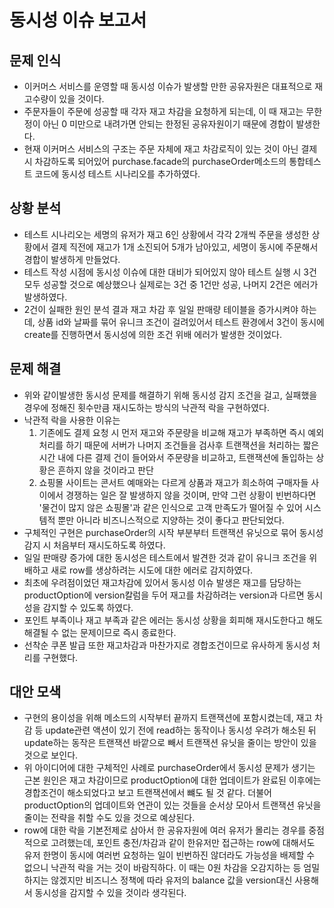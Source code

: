 # 동시성 이슈 보고서

## 문제 인식
- 이커머스 서비스를 운영할 때 동시성 이슈가 발생할 만한 공유자원은 대표적으로 재고수량이 있을 것이다.
- 주문자들이 주문에 성공할 때 각자 재고 차감을 요청하게 되는데, 이 때 재고는 무한정이 아닌 0 미만으로 내려가면 안되는 한정된 공유자원이기 때문에 경합이 발생한다.
- 현재 이커머스 서비스의 구조는 주문 자체에 재고 차감로직이 있는 것이 아닌 결제시 차감하도록 되어있어 purchase.facade의 purchaseOrder메소드의 통합테스트 코드에 동시성 테스트 시나리오를 추가하였다.

## 상황 분석
- 테스트 시나리오는 세명의 유저가 재고 6인 상황에서 각각 2개씩 주문을 생성한 상황에서 결제 직전에 재고가 1개 소진되어 5개가 남아있고, 세명이 동시에 주문해서 경합이 발생하게 만들었다.
- 테스트 작성 시점에 동시성 이슈에 대한 대비가 되어있지 않아 테스트 실행 시 3건 모두 성공할 것으로 예상했으나 실제로는 3건 중 1건만 성공, 나머지 2건은 에러가 발생하였다.
- 2건이 실패한 원인 분석 결과 재고 차감 후 일일 판매량 테이블을 증가시켜야 하는데, 상품 id와 날짜를 묶어 유니크 조건이 걸려있어서 테스트 환경에서 3건이 동시에 create를 진행하면서 동시성에 의한 조건 위배 에러가 발생한 것이었다.

## 문제 해결
- 위와 같이발생한 동시성 문제를 해결하기 위해 동시성 감지 조건을 걸고, 실패했을 경우에 정해진 횟수만큼 재시도하는 방식의 낙관적 락을 구현하였다.
- 낙관적 락을 사용한 이유는
  1. 기존에도 결제 요청 시 먼저 재고와 주문량을 비교해 재고가 부족하면 즉시 예외처리를 하기 때문에 서버가 나머지 조건들을 검사후 트랜잭션을 처리하는 짧은 시간 내에 다른 결제 건이 들어와서 주문량을 비교하고, 트랜잭션에 돌입하는 상황은 흔하지 않을 것이라고 판단
  2. 쇼핑몰 사이트는 콘서트 예매와는 다르게 상품과 재고가 희소하여 구매자들 사이에서 경쟁하는 일은 잘 발생하지 않을 것이며, 만약 그런 상황이 빈번하다면 '물건이 많지 않은 쇼핑몰'과 같은 인식으로 고객 만족도가 떨어질 수 있어 시스템적 뿐만 아니라 비즈니스적으로 지양하는 것이 좋다고 판단되었다.
- 구체적인 구현은 purchaseOrder의 시작 부분부터 트랜잭션 유닛으로 묶어 동시성 감지 시 처음부터 재시도하도록 하였다.
- 일일 판매량 증가에 대한 동시성은 테스트에서 발견한 것과 같이 유니크 조건을 위배하고 새로 row를 생상하려는 시도에 대한 에러로 감지하였다.
- 최초에 우려점이었던 재고차감에 있어서 동시성 이슈 발생은 재고를 담당하는 productOption에 version칼럼을 두어 재고를 차감하려는 version과 다르면 동시성을 감지할 수 있도록 하였다.
- 포인트 부족이나 재고 부족과 같은 에러는 동시성 상황을 회피해 재시도한다고 해도 해결될 수 없는 문제이므로 즉시 종료한다.
- 선착순 쿠폰 발급 또한 재고차감과 마찬가지로 경합조건이므로 유사하게 동시성 처리를 구현했다.

## 대안 모색
- 구현의 용이성을 위해 메소드의 시작부터 끝까지 트랜잭션에 포함시켰는데, 재고 차감 등 update관련 액션이 있기 전에 read하는 동작이나 동시성 우려가 해소된 뒤 update하는 동작은 트랜잭션 바깥으로 빼서 트랜잭션 유닛을 줄이는 방안이 있을 것으로 보인다.
- 위 아이디어에 대한 구체적인 사례로 purchaseOrder에서 동시성 문제가 생기는 근본 원인은 재고 차감이므로 productOption에 대한 업데이트가 완료된 이후에는 경합조건이 해소되었다고 보고 트랜잭션에서 뺴도 될 것 같다. 더불어 productOption의 업데이트와 연관이 있는 것들을 순서상 모아서 트랜잭션 유닛을 줄이는 전략을 취할 수도 있을 것으로 예상된다.
- row에 대한 락을 기본전제로 삼아서 한 공유자원에 여러 유저가 몰리는 경우를 중점적으로 고려했는데, 포인트 충전/차감과 같이 한유저만 접근하는 row에 대해서도 유저 한명이 동시에 여러번 요청하는 일이 빈번하진 않더라도 가능성을 배제할 수 없으니 낙관적 락을 거는 것이 바람직하다. 이 때는 0원 차감을 오감지하는 등 엄밀하지는 않겠지만 비즈니스 정책에 따라 유저의 balance 값을 version대신 사용해서 동시성을 감지할 수 있을 것이라 생각된다.